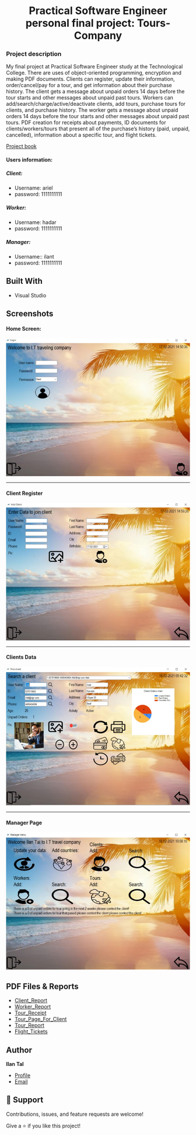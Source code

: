 <h1 align="center">Practical Software Engineer personal final project: Tours-Company</h1>
<h3>Project description</h3>
<p>
My final project at Practical Software Engineer study at the Technological College.
There are uses of object-oriented programming, encryption and making PDF documents.
Clients can register, update their information, order/cancel/pay for a tour, and get information about their purchase history. The client gets a message about unpaid orders 14 days before the tour starts and other messages about unpaid past tours.
Workers can add/search/charge/active/deactivate clients, add tours, purchase tours for clients, and purchase history. The worker gets a message about unpaid orders 14 days before the tour starts and other messages about unpaid past tours.
PDF creation for receipts about payments, ID documents for clients/workers/tours that present all of the purchase’s history (paid, unpaid, cancelled), information about a specific tour, and flight tickets.
</p>

[Project book](https://github.com/ilantal321/tours-company/blob/main/ilan_project2021.pdf "Ilan Tal Tours Company project book")

<h4>Users information:</h4>
<h5>Client:</h5>

- Username: ariel
- password: 1111111111
<h5>Worker:</h5>

- Username: hadar
- password: 1111111111
<h5>Manager:</h5>

- Username:: ilant
- password: 1111111111

## Built With
- Visual Studio

## Screenshots
<h4>Home Screen:</h4>

![Home Page](https://github.com/ilantal321/tours-company/blob/main/ScreenShots/Home_Screen.PNG "Home Page")
<hr>
<h4>Client Register</h4>

![Client_Register](https://github.com/ilantal321/tours-company/blob/main/ScreenShots/ClientRegister.PNG "Client Register")

<hr>
<h4>Clients Data</h4>

![Client_Data](https://github.com/ilantal321/tours-company/blob/main/ScreenShots/ClientsData.PNG "Clients Data")

<hr>
<h4>Manager Page</h4>

![Manager_Home_Page](https://github.com/ilantal321/tours-company/blob/main/ScreenShots/ManegerHomePage.PNG "Manager Home Page")

## PDF Files & Reports

- [Client_Report](https://github.com/ilantal321/tours-company/blob/main/Reports/ClientReport.pdf "Client Report")
- [Worker_Report](https://github.com/ilantal321/tours-company/blob/main/Reports/WorkerReport.pdf "Worker Report")
- [Tour_Receipt](https://github.com/ilantal321/tours-company/blob/main/Reports/TourReceipt.pdf "Tour Receipt")
- [Tour_Page_For_Client](https://github.com/ilantal321/tours-company/blob/main/Reports/TourPageForClient.pdf "Tour Page For Client")
- [Tour_Report](https://github.com/ilantal321/tours-company/blob/main/Reports/TourReport.pdf "Tour Report")
- [Flight_Tickets](https://github.com/ilantal321/tours-company/blob/main/Reports/FlightTickets.pdf "Flight Tickets")

## Author
**Ilan Tal**

- [Profile](https://github.com/ilantal321 "Ilan Tal")
- [Email](mailto:Ilan.tal321@gmail.com?subject=Hi "Ilan.tal321@gmail.com")

## 🤝 Support

Contributions, issues, and feature requests are welcome!

Give a ⭐️ if you like this project!
